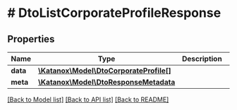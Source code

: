 # # DtoListCorporateProfileResponse

## Properties

Name | Type | Description | Notes
------------ | ------------- | ------------- | -------------
**data** | [**\Katanox\Model\DtoCorporateProfile[]**](DtoCorporateProfile.md) |  | [optional]
**meta** | [**\Katanox\Model\DtoResponseMetadata**](DtoResponseMetadata.md) |  | [optional]

[[Back to Model list]](../../README.md#models) [[Back to API list]](../../README.md#endpoints) [[Back to README]](../../README.md)
